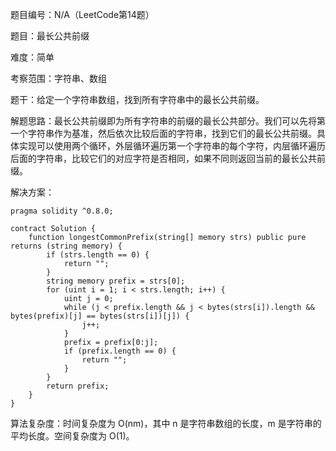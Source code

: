 题目编号：N/A（LeetCode第14题）

题目：最长公共前缀

难度：简单

考察范围：字符串、数组

题干：给定一个字符串数组，找到所有字符串中的最长公共前缀。

解题思路：最长公共前缀即为所有字符串的前缀的最长公共部分。我们可以先将第一个字符串作为基准，然后依次比较后面的字符串，找到它们的最长公共前缀。具体实现可以使用两个循环，外层循环遍历第一个字符串的每个字符，内层循环遍历后面的字符串，比较它们的对应字符是否相同，如果不同则返回当前的最长公共前缀。

解决方案：

```
pragma solidity ^0.8.0;

contract Solution {
    function longestCommonPrefix(string[] memory strs) public pure returns (string memory) {
        if (strs.length == 0) {
            return "";
        }
        string memory prefix = strs[0];
        for (uint i = 1; i < strs.length; i++) {
            uint j = 0;
            while (j < prefix.length && j < bytes(strs[i]).length && bytes(prefix)[j] == bytes(strs[i])[j]) {
                j++;
            }
            prefix = prefix[0:j];
            if (prefix.length == 0) {
                return "";
            }
        }
        return prefix;
    }
}
```

算法复杂度：时间复杂度为 O(nm)，其中 n 是字符串数组的长度，m 是字符串的平均长度。空间复杂度为 O(1)。